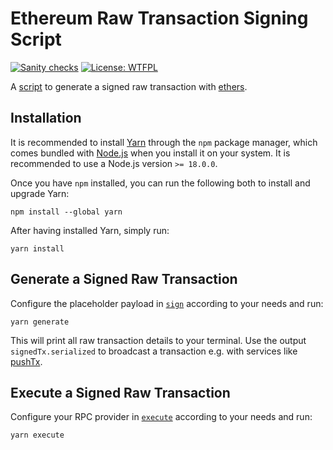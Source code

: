# Ethereum Raw Transaction Signing Script

[![Sanity checks](https://github.com/pcaversaccio/raw-tx/actions/workflows/checks.yml/badge.svg)](https://github.com/pcaversaccio/raw-tx/actions/workflows/checks.yml)
[![License: WTFPL](https://img.shields.io/badge/License-WTFPL-blue.svg)](http://www.wtfpl.net/about)

A [script](./index.ts) to generate a signed raw transaction with [ethers](https://docs.ethers.org/v6).

## Installation

It is recommended to install [Yarn](https://classic.yarnpkg.com) through the `npm` package manager, which comes bundled with [Node.js](https://nodejs.org/en) when you install it on your system. It is recommended to use a Node.js version `>= 18.0.0`.

Once you have `npm` installed, you can run the following both to install and upgrade Yarn:

```console
npm install --global yarn
```

After having installed Yarn, simply run:

```console
yarn install
```

## Generate a Signed Raw Transaction

Configure the placeholder payload in [`sign`](./scripts/sign.ts) according to your needs and run:

```console
yarn generate
```

This will print all raw transaction details to your terminal. Use the output `signedTx.serialized` to broadcast a transaction e.g. with services like [pushTx](https://etherscan.io/pushTx).

## Execute a Signed Raw Transaction

Configure your RPC provider in [`execute`](./scripts/execute.ts) according to your needs and run:

```console
yarn execute
```

